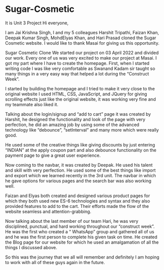 # Sugar-Cosmetic
It is Unit 3 Project
Hi everyone,

I am Jai Krishna Singh, I and my 5 colleagues Harshit Tripathi, Faizan Khan, Deepak Kumar Singh, MohdElyas Khan, and Hari Prasad cloned the Sugar Cosmetic website. I would like to thank Masai for giving us this opportunity.

Sugar Cosmetic Clone
We started our project on 03 April 2022 and divided our work. Every one of us was very excited to make our project at Masai. I got my part where I have to create the homepage. First, when I started writing code I was like very comfortable as Swanand Kadam sir taught so many things in a very easy way that helped a lot during the “Construct Week”.

I started by building the homepage and I tried to make it very close to the original website I used HTML, CSS, JavaScript, and JQuery for giving scrolling effects just like the original website, it was working very fine and my teammate also liked it.

Talking about the login/signup and “add to cart” page it was created by Harshit, he designed the functionality and look of the page with very perfection, he did an amazing job by using some of the advanced technology like “debounce”, “setInterval” and many more which were really good.

He used some of the creative things like giving discounts by just entering “INDIAN” at the apply coupon part and also debounce functionality on the payment page to give a great user experience.

Now coming to the navbar, it was created by Deepak. He used his talent and skill with very perfection. He used some of the best things like import and export which we learned recently in the 3rd unit. The navbar in which he gave options for various pages and the search bar was also working well.

Faizan and Elyas both created and designed various product pages for which they both used new ES-6 technologies and syntax and they also provided features to add to the cart. Their efforts made the flow of the website seamless and attention-grabbing.


Now talking about the last member of our team Hari, he was very disciplined, punctual, and hard working throughout our “construct week”. He was the first who created a “ WhatsApp” group and gathered all of us and he was the first person to complete his given task on time. He created the Blog page for our website for which he used an amalgamation of all the things I discussed above.


So this was the journey that we all will remember and definitely I am hoping to work with all of these guys again in the future.
